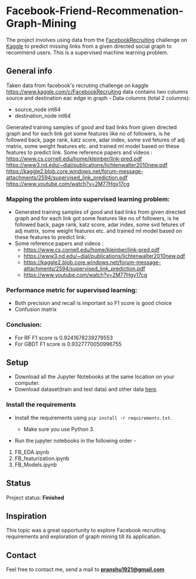# Facebook-Friend-Recommenation-Graph-Mining

The project involves using data from the [FacebookRecruiting](https://www.kaggle.com/c/FacebookRecruiting/overview/description) challenge on [Kaggle](https://www.kaggle.com) to predict missing links from a given directed social graph to recommend users.
This is a supervised machine learning problem.

## General info

Taken data from facebook's recruting challenge on kaggle https://www.kaggle.com/c/FacebookRecruiting
data contains two columns source and destination eac edge in graph - Data columns (total 2 columns):
- source_node int64
- destination_node int64

Generated training samples of good and bad links from given directed graph and for each link got some features like no of followers, is he followed back, page rank, katz score, adar index, some svd fetures of adj matrix, some weight features etc. and trained ml model based on these features to predict link.
Some reference papers and videos :
https://www.cs.cornell.edu/home/kleinber/link-pred.pdf
https://www3.nd.edu/~dial/publications/lichtenwalter2010new.pdf
https://kaggle2.blob.core.windows.net/forum-message-attachments/2594/supervised_link_prediction.pdf
https://www.youtube.com/watch?v=2M77Hgy17cg

### Mapping the problem into supervised learning problem:
- Generated training samples of good and bad links from given directed graph and for each link got some features like no of followers, is he followed back, page rank, katz score, adar index, some svd fetures of adj matrix, some weight features etc. and trained ml model based on these features to predict link. 
- Some reference papers and videos :  
    - https://www.cs.cornell.edu/home/kleinber/link-pred.pdf
    - https://www3.nd.edu/~dial/publications/lichtenwalter2010new.pdf
    - https://kaggle2.blob.core.windows.net/forum-message-attachments/2594/supervised_link_prediction.pdf
    - https://www.youtube.com/watch?v=2M77Hgy17cg
    
### Performance metric for supervised learning:  
- Both precision and recall is important so F1 score is good choice
- Confusion matrix

### Conclusion:  
- For RF F1 score is 0.9241678239279553 
- For GBDT F1 score is 0.9327770050996755

## Setup

* Download all the Jupyter Notebooks at the same location on your computer.
* Download dataset(train and test data) and other data [here](https://drive.google.com/drive/folders/1pEBmIl1tbuwYrsfeUv2KDz8a2gR0Fjxe?usp=sharing).

### Install the requirements
 
* Install the requirements using `pip install -r requirements.txt`.
    * Make sure you use Python 3.
    
* Run the jupyter notebooks in the following order -
 1. FB_EDA.ipynb
 2. FB_featurization.ipynb
 3. FB_Models.ipynb
 

## Status
Project status: **Finished**

## Inspiration
This topic was a great opportunity to explore Facebook recruiting requirements and exploration of graph mining till its application.
## Contact
Feel free to contact me, send a mail to **pranshu1921@gmail.com**
